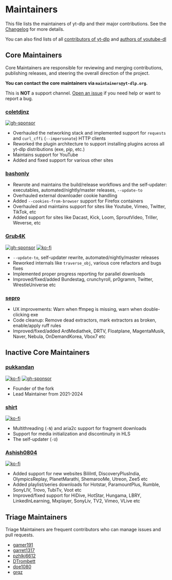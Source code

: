 # Maintainers

This file lists the maintainers of yt-dlp and their major contributions. See the [Changelog](Changelog.md) for more details.

You can also find lists of all [contributors of yt-dlp](CONTRIBUTORS) and [authors of youtube-dl](https://github.com/ytdl-org/youtube-dl/blob/master/AUTHORS)

## Core Maintainers

Core Maintainers are responsible for reviewing and merging contributions, publishing releases, and steering the overall direction of the project.

**You can contact the core maintainers via `maintainers@yt-dlp.org`.**

This is **NOT** a support channel. [Open an issue](https://github.com/yt-dlp/yt-dlp/issues/new/choose) if you need help or want to report a bug.

### [coletdjnz](https://github.com/coletdjnz)

[![gh-sponsor](https://img.shields.io/badge/_-Github-white.svg?logo=github&labelColor=555555&style=for-the-badge)](https://github.com/sponsors/coletdjnz)

* Overhauled the networking stack and implemented support for `requests` and `curl_cffi` (`--impersonate`) HTTP clients
* Reworked the plugin architecture to support installing plugins across all yt-dlp distributions (exe, pip, etc.)
* Maintains support for YouTube
* Added and fixed support for various other sites

### [bashonly](https://github.com/bashonly)

* Rewrote and maintains the build/release workflows and the self-updater: executables, automated/nightly/master releases, `--update-to`
* Overhauled external downloader cookie handling
* Added `--cookies-from-browser` support for Firefox containers
* Overhauled and maintains support for sites like Youtube, Vimeo, Twitter, TikTok, etc
* Added support for sites like Dacast, Kick, Loom, SproutVideo, Triller, Weverse, etc


### [Grub4K](https://github.com/Grub4K)

[![gh-sponsor](https://img.shields.io/badge/_-Github-white.svg?logo=github&labelColor=555555&style=for-the-badge)](https://github.com/sponsors/Grub4K) [![ko-fi](https://img.shields.io/badge/_-Ko--fi-red.svg?logo=kofi&labelColor=555555&style=for-the-badge)](https://ko-fi.com/Grub4K)

* `--update-to`, self-updater rewrite, automated/nightly/master releases
* Reworked internals like `traverse_obj`, various core refactors and bugs fixes
* Implemented proper progress reporting for parallel downloads
* Improved/fixed/added Bundestag, crunchyroll, pr0gramm, Twitter, WrestleUniverse etc


### [sepro](https://github.com/seproDev)

* UX improvements: Warn when ffmpeg is missing, warn when double-clicking exe
* Code cleanup: Remove dead extractors, mark extractors as broken, enable/apply ruff rules
* Improved/fixed/added ArdMediathek, DRTV, Floatplane, MagentaMusik, Naver, Nebula, OnDemandKorea, Vbox7 etc


## Inactive Core Maintainers

### [pukkandan](https://github.com/pukkandan)

[![ko-fi](https://img.shields.io/badge/_-Ko--fi-red.svg?logo=kofi&labelColor=555555&style=for-the-badge)](https://ko-fi.com/pukkandan)
[![gh-sponsor](https://img.shields.io/badge/_-Github-white.svg?logo=github&labelColor=555555&style=for-the-badge)](https://github.com/sponsors/pukkandan)

* Founder of the fork
* Lead Maintainer from 2021-2024


### [shirt](https://github.com/shirt-dev)

[![ko-fi](https://img.shields.io/badge/_-Ko--fi-red.svg?logo=kofi&labelColor=555555&style=for-the-badge)](https://ko-fi.com/shirt)

* Multithreading (`-N`) and aria2c support for fragment downloads
* Support for media initialization and discontinuity in HLS
* The self-updater (`-U`)


### [Ashish0804](https://github.com/Ashish0804)

[![ko-fi](https://img.shields.io/badge/_-Ko--fi-red.svg?logo=kofi&labelColor=555555&style=for-the-badge)](https://ko-fi.com/ashish0804)

* Added support for new websites BiliIntl, DiscoveryPlusIndia, OlympicsReplay, PlanetMarathi, ShemarooMe, Utreon, Zee5 etc
* Added playlist/series downloads for Hotstar, ParamountPlus, Rumble, SonyLIV, Trovo, TubiTv, Voot etc
* Improved/fixed support for HiDive, HotStar, Hungama, LBRY, LinkedInLearning, Mxplayer, SonyLiv, TV2, Vimeo, VLive etc

## Triage Maintainers

Triage Maintainers are frequent contributors who can manage issues and pull requests.

- [gamer191](https://github.com/gamer191)
- [garret1317](https://github.com/garret1317)
- [pzhlkj6612](https://github.com/pzhlkj6612)
- [DTrombett](https://github.com/dtrombett)
- [doe1080](https://github.com/doe1080)
- [grqz](https://github.com/grqz)
